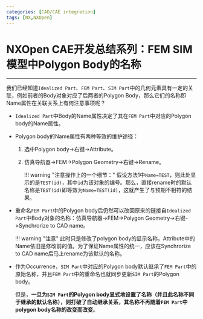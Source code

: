 ```yaml
---
categories: [CAD/CAE integration]
tags: [NX,NXOpen]
---
```


# NXOpen CAE开发总结系列：FEM SIM模型中Polygon Body的名称


---

我们已经知道`Idealized Part`、`FEM Part`、`SIM Part`中的几何元素具有一定的关联，例如前者的Body对象对应了后两者的Polygon Body，那么它们的名称即Name属性在关联关系上有何注意事项呢？

- `Idealized Part`中Body的Name属性决定了其在`FEM Part`中对应的Polygon body的Name属性。

- Polygon body的Name属性有两种等效的维护途径：

    1. 选中Polygon body->右键->Attribute。

    2. 仿真导航器->FEM->Polygon Geometry->右键->Rename。 
    
        !!! warning "注意操作上的一个细节："
            假设方法1中`Name=TEST`，则此处显示的是`TEST(id)`，其中`id`为该对象的编号。那么，直接rename时的默认名称是`TEST(id)`即等效为`Name=TEST(id)`，这就产生了与预期不相符的结果。

- 重命名`FEM Part`中的Polygon body后仍然可以改回原来的链接自`Idealized Part`中Body对象的名称：仿真导航器->FEM->Polygon Geometry->右键->Synchrorize to CAD name。

    !!! warning "注意"
        此时只是修改了polygon body的显示名称，Attribute中的Name依旧是修改前的值。为了保证Name属性的统一，应该在Synchrorize to CAD name后马上rename为该默认的名称。

- 作为Occurrence，`SIM Part`中对应的Polygon body默认继承了`FEM Part`中的原始名称，并且`FEM Part`中的重命名也就同步更新`SIM Part`的Polygon body。

    但是，**一旦为`SIM Part`的Polygon body显式地设置了名称（并且此名称不同于继承的默认名称），则打破了自动继承关系，其名称不再随着`FEM Part`中polygon body名称的改变而改变**。
